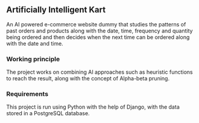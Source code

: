 ## Artificially Intelligent Kart

An AI powered e-commerce website dummy that studies the patterns of past orders and products along with the date, time, frequency and quantity being ordered and then decides when the next time can be ordered along with the date and time.

### Working principle

The project works on combining AI approaches such as heuristic functions to reach the result, along with the concept of Alpha-beta pruning.

### Requirements

This project is run using Python with the help of Django, with the data stored in a PostgreSQL database.